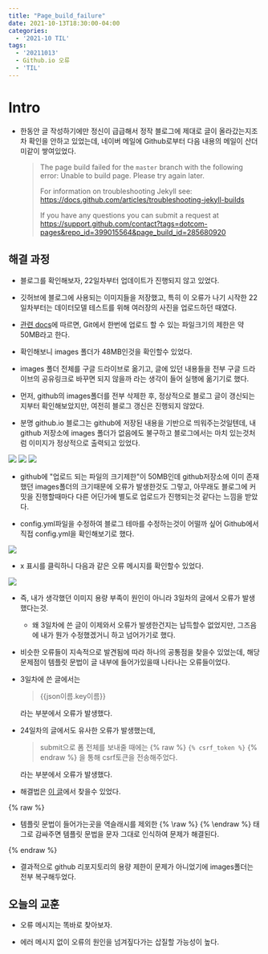 ```yaml
---
title: "Page_build_failure"
date: 2021-10-13T18:30:00-04:00
categories:
  - '2021-10 TIL'
tags:
  - '20211013'
  - Github.io 오류
  - 'TIL'
---
```



# Intro

* 한동안 글 작성하기에만 정신이 급급해서 정작 블로그에 제대로 글이 올라갔는지조차 확인을 안하고 있었는데, 네이버 메일에 Github로부터 다음 내용의 메일이 산더미같이 쌓여있었다.

  > The page build failed for the `master` branch with the following error:
  > Unable to build page. Please try again later.
  >
  >For information on troubleshooting Jekyll see:
  >https://docs.github.com/articles/troubleshooting-jekyll-builds
  >
  >If you have any questions you can submit a request at https://support.github.com/contact?tags=dotcom-pages&repo_id=399015564&page_build_id=285680920
  >

## 해결 과정

* 블로그를 확인해보자, 22일차부터 업데이트가 진행되지 않고 있었다.

* 깃허브에 블로그에 사용되는 이미지들을 저장했고, 특히 이 오류가 나기 시작한 22일차부터는 데이터모델 테스트를 위해 여러장의 사진을 업로드하던 때였다.

* [관련 docs](https://docs.github.com/en/repositories/working-with-files/managing-large-files/about-large-files-on-github)에 따르면, Git에서 한번에 업로드 할 수 있는 파일크기의 제한은 약 50MB라고 한다.

* 확인해보니 images 폴더가 48MB인것을 확인할수 있었다.

* images 폴더 전체를 구글 드라이브로 옮기고, 글에 있던 내용들을 전부 구글 드라이브의 공유링크로 바꾸면 되지 않을까 라는 생각이 들어 실행에 옮기기로 했다.

* 먼저, github의 images폴더를 전부 삭제한 후, 정상적으로 블로그 글이 갱신되는지부터 확인해보았지만, 여전히 블로그 갱신은 진행되지 않았다.

* 분명 github.io 블로그는 github에 저장된 내용을 기반으로 띄워주는것일텐데, 내 github 저장소에 images 폴더가 없음에도 불구하고 블로그에서는 마치 있는것처럼 이미지가 정상적으로 출력되고 있었다.

<img src="https://1geraldine1.github.io/assets/images/Blog/Trouble_Shooting/에러01.PNG"/>

<img src="https://1geraldine1.github.io/assets/images/Blog/Trouble_Shooting/에러02.PNG"/>

<img src="https://1geraldine1.github.io/assets/images/Blog/Trouble_Shooting/에러03.PNG"/>

* github에 "업로드 되는 파일의 크기제한"이 50MB인데 github저장소에 이미 존재했던 images폴더의 크기때문에 오류가 발생한것도 그렇고, 아무래도 블로그에 커밋을 진행할때마다 다른 어딘가에 별도로 업로드가 진행되는것 같다는 느낌을 받았다.

* config.yml파일을 수정하여 블로그 테마를 수정하는것이 어떨까 싶어 Github에서 직접 config.yml을 확인해보기로 했다.

<img src="https://1geraldine1.github.io/assets/images/Blog/Trouble_Shooting/에러04.PNG"/>

* x 표시를 클릭하니 다음과 같은 오류 메시지를 확인할수 있었다.

<img src="https://1geraldine1.github.io/assets/images/Blog/Trouble_Shooting/에러05.PNG"/>

* 즉, 내가 생각했던 이미지 용량 부족이 원인이 아니라 3일차의 글에서 오류가 발생했다는것.
  * 왜 3일차에 쓴 글이 이제와서 오류가 발생한건지는 납득할수 없었지만, 그즈음에 내가 뭔가 수정했겠거니 하고 넘어가기로 했다.

* 비슷한 오류들이 지속적으로 발견됨에 따라 하나의 공통점을 찾을수 있었는데, 해당 문제점이 템플릿 문법이 글 내부에 들어가있을때 나타나는 오류들이었다.

* 3일차에 쓴 글에서는   
  
    > {{json이름.key이름}}
    
  라는 부분에서 오류가 발생했다.

* 24일차의 글에서도 유사한 오류가 발생했는데, 
  
  > submit으로 폼 전체를 보내줄 때에는 {% raw %} ```{% csrf_token %}``` {% endraw %} 을 통해 csrf토큰을 전송해주었다.

  라는 부분에서 오류가 발생했다.

* 해결법은 [이 글](https://m.blog.naver.com/PostView.naver?isHttpsRedirect=true&blogId=guseod24&logNo=221483037145)에서 찾을수 있었다.

{% raw %}

  * 템플릿 문법이 들어가는곳을 역슬래시를 제외한 {% \raw %} {% \endraw %} 태그로 감싸주면 템플릿 문법을 문자 그대로 인식하여 문제가 해결된다.

{% endraw %}
* 결과적으로 github 리포지토리의 용량 제한이 문제가 아니었기에 images폴더는 전부 복구해두었다.

## 오늘의 교훈

* 오류 메시지는 똑바로 찾아보자.

* 에러 메시지 없이 오류의 원인을 넘겨짚다가는 삽질할 가능성이 높다.

 

  
